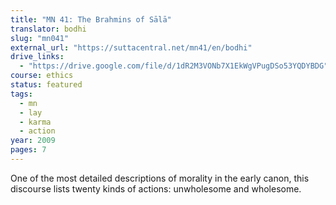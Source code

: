 ```yaml
---
title: "MN 41: The Brahmins of Sālā"
translator: bodhi
slug: "mn041"
external_url: "https://suttacentral.net/mn41/en/bodhi"
drive_links:
  - "https://drive.google.com/file/d/1dR2M3VONb7X1EkWgVPugDSo53YQDYBDG"
course: ethics
status: featured
tags:
  - mn
  - lay
  - karma
  - action
year: 2009
pages: 7
---
```


One of the most detailed descriptions of morality in the early canon, this discourse lists twenty kinds of actions: unwholesome and wholesome.
